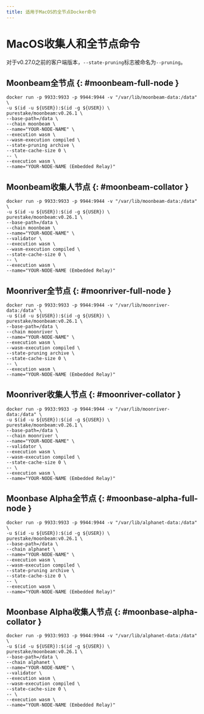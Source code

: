 ```yaml
---
title: 适用于MacOS的全节点Docker命令
---
```


# MacOS收集人和全节点命令

对于v0.27.0之前的客户端版本，`--state-pruning`标志被命名为`--pruning`。

## Moonbeam全节点 {: #moonbeam-full-node } 

```
docker run -p 9933:9933 -p 9944:9944 -v "/var/lib/moonbeam-data:/data" \
-u $(id -u ${USER}):$(id -g ${USER}) \
purestake/moonbeam:v0.26.1 \
--base-path=/data \
--chain moonbeam \
--name="YOUR-NODE-NAME" \
--execution wasm \
--wasm-execution compiled \
--state-pruning archive \
--state-cache-size 0 \
-- \
--execution wasm \
--name="YOUR-NODE-NAME (Embedded Relay)"
```

## Moonbeam收集人节点 {: #moonbeam-collator } 

```
docker run -p 9933:9933 -p 9944:9944 -v "/var/lib/moonbeam-data:/data" \
-u $(id -u ${USER}):$(id -g ${USER}) \
purestake/moonbeam:v0.26.1 \
--base-path=/data \
--chain moonbeam \
--name="YOUR-NODE-NAME" \
--validator \
--execution wasm \
--wasm-execution compiled \
--state-cache-size 0 \
-- \
--execution wasm \
--name="YOUR-NODE-NAME (Embedded Relay)"
```

## Moonriver全节点 {: #moonriver-full-node } 

```
docker run -p 9933:9933 -p 9944:9944 -v "/var/lib/moonriver-data:/data" \
-u $(id -u ${USER}):$(id -g ${USER}) \
purestake/moonbeam:v0.26.1 \
--base-path=/data \
--chain moonriver \
--name="YOUR-NODE-NAME" \
--execution wasm \
--wasm-execution compiled \
--state-pruning archive \
--state-cache-size 0 \
-- \
--execution wasm \
--name="YOUR-NODE-NAME (Embedded Relay)"
```

## Moonriver收集人节点 {: #moonriver-collator } 

```
docker run -p 9933:9933 -p 9944:9944 -v "/var/lib/moonriver-data:/data" \
-u $(id -u ${USER}):$(id -g ${USER}) \
purestake/moonbeam:v0.26.1 \
--base-path=/data \
--chain moonriver \
--name="YOUR-NODE-NAME" \
--validator \
--execution wasm \
--wasm-execution compiled \
--state-cache-size 0 \
-- \
--execution wasm \
--name="YOUR-NODE-NAME (Embedded Relay)"
```

## Moonbase Alpha全节点 {: #moonbase-alpha-full-node } 

```
docker run -p 9933:9933 -p 9944:9944 -v "/var/lib/alphanet-data:/data" \
-u $(id -u ${USER}):$(id -g ${USER}) \
purestake/moonbeam:v0.26.1 \
--base-path=/data \
--chain alphanet \
--name="YOUR-NODE-NAME" \
--execution wasm \
--wasm-execution compiled \
--state-pruning archive \
--state-cache-size 0 \
-- \
--execution wasm \
--name="YOUR-NODE-NAME (Embedded Relay)"
```

## Moonbase Alpha收集人节点 {: #moonbase-alpha-collator } 

```
docker run -p 9933:9933 -p 9944:9944 -v "/var/lib/alphanet-data:/data" \
-u $(id -u ${USER}):$(id -g ${USER}) \
purestake/moonbeam:v0.26.1 \
--base-path=/data \
--chain alphanet \
--name="YOUR-NODE-NAME" \
--validator \
--execution wasm \
--wasm-execution compiled \
--state-cache-size 0 \
-- \
--execution wasm \
--name="YOUR-NODE-NAME (Embedded Relay)"
```
